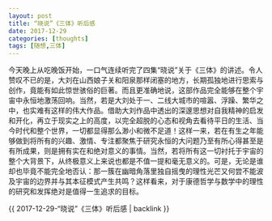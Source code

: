 ```yaml
---
layout: post
title: “晓说”《三体》听后感
date: 2017-12-29
categories: [thoughts]
tags: [随想,三体]
---
```


今天晚上从吃晚饭开始，一口气连续听完了四集“晓说”关于《三体》的讲述。令人赞叹不已的是，大刘在山西娘子关和阳泉那样闭塞的地方，长期孤独地进行思索与创作，竟能有如此惊世骇俗的巨著。而且更准确地说，这部作品完全能够在整个宇宙中永恒地激荡回响。当然，若是大刘处于一、二线大城市的喧嚣、浮躁、繁华之中，也实难有这样的伟大作品。借助大刘作品中透出的深邃思想对自我精神的启发和开化，再立于现实之上的高度，以完全超脱的心态和视角去看待平日的生活、当今时代和整个世界，一切都显得那么渺小和微不足道！这样一来，若在有生之年能够做到将所有的兴趣、激情、专注都聚焦于研究永恒的大问题乃至有所心得甚至是有所成果，则是拥有实在和绝对意义的事情。当然，若将所有这一切衬托于宇宙的整个大背景下，从终极意义上来说也都是不值一提和毫无意义的。可是，无论是谁却也毕竟不能完全地否认：那一簇在幽暗角落里独自摇曳的理性光芒又何尝不能波及宇宙的边界并与其本征模式产生共鸣？这样看来，对于康德哲学与数学中的理性的研究和发挥绝对是值得一生追求的目标。

{{ 2017-12-29-“晓说”《三体》听后感 | backlink }}
